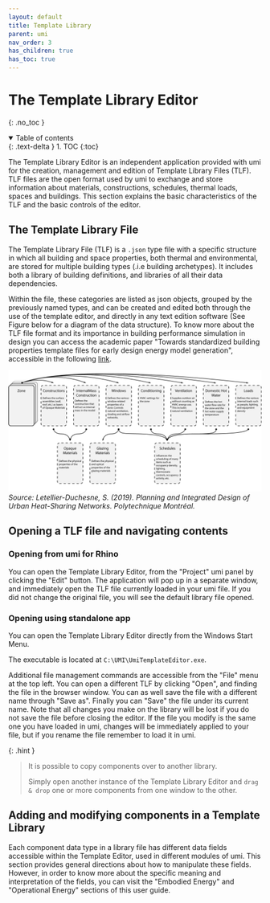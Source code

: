 ```yaml
---
layout: default
title: Template Library
parent: umi
nav_order: 3
has_children: true
has_toc: true
---
```


# The Template Library Editor
{: .no_toc }

<details open markdown="block">
  <summary>
    Table of contents
  </summary>
  {: .text-delta }
1. TOC
{:toc}
</details>

The Template Library Editor is an independent application provided with umi for the
creation, management and edition of Template Library Files (TLF). TLF files are the open
format used by umi to exchange and store information about materials, constructions,
schedules, thermal loads, spaces and buildings. This section explains the basic
characteristics of the TLF and the basic controls of the editor.

## The Template Library File

The Template Library File (TLF) is a `.json` type file with a specific structure in which
all building and space properties, both thermal and environmental, are stored for multiple
building types (.i.e building archetypes). It includes both a library of building
definitions, and libraries of all their data dependencies.

Within the file, these categories are listed as json objects, grouped by the previously
named types, and can be created and edited both through the use of the template editor,
and directly in any text edition software (See Figure below for a diagram of the data
structure). To know more about the TLF file format and its importance in building
performance simulation in design you can access the academic paper "Towards standardized
building properties template files for early design energy model generation", accessible
in the following
[link](http://web.mit.edu/sustainabledesignlab/publications/TemplateEditor_SimBuild2014.pdf).

![template_uml](/assets/images/template_uml.png "Graph structure of template library")
*Source: Letellier-Duchesne, S. (2019). Planning and Integrated Design of Urban Heat-Sharing Networks. Polytechnique Montréal.*

## Opening a TLF file and navigating contents

<div class="code-example" markdown="1">

### Opening from umi for Rhino

You can open the Template Library Editor, from the "Project" umi panel by clicking the
"Edit" button. The application will pop up in a separate window, and immediately open the
TLF file currently loaded in your umi file. If you did not change the original file, you
will see the default library file opened.

### Opening using standalone app

You can open the Template Library Editor directly from the Windows Start Menu.

The executable is located at `C:\UMI\UmiTemplateEditor.exe`.

</div>

Additional file management commands are accessible from the "File" menu at the top left.
You can open a different TLF by clicking "Open", and finding the file in the browser
window. You can as well save the file with a different name through "Save as". Finally you
can "Save" the file under its current name. Note that all changes you make on the library
will be lost if you do not save the file before closing the editor. If the file you modify
is the same one you have loaded in umi, changes will be immediately applied to your file,
but if you rename the file remember to load it in umi.

{: .hint }

> It is possible to copy components over to another library.
>
> Simply open another instance of the Template Library Editor and `drag & drop` one or
> more components from one window to the other.

## Adding and modifying components in a Template Library

Each component data type in a library file has different data fields accessible within the
Template Editor, used in different modules of umi. This section provides general
directions about how to manipulate these fields. However, in order to know more about the
specific meaning and interpretation of the fields, you can visit the "Embodied Energy" and
"Operational Energy" sections of this user guide.

